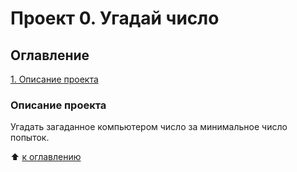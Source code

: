 # Проект 0. Угадай число

## Оглавление
[1. Описание проекта](https://github.com/arahni/sf_data_saince/tree/main/progect_0.README.md#Описание-проекта)

### Описание проекта
Угадать загаданное компьютером число за минимальное число попыток.

:arrow_up: [к оглавлению](https://github.com/arahni/sf_data_saince/tree/main/progect_0.README.md#Оглавление)